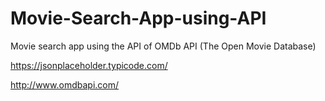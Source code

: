 # Movie-Search-App-using-API
Movie search app using the API of OMDb API (The Open Movie Database)


https://jsonplaceholder.typicode.com/

http://www.omdbapi.com/
